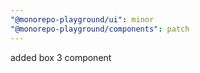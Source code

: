 ```yaml
---
"@monorepo-playground/ui": minor
"@monorepo-playground/components": patch
---
```


added box 3 component
